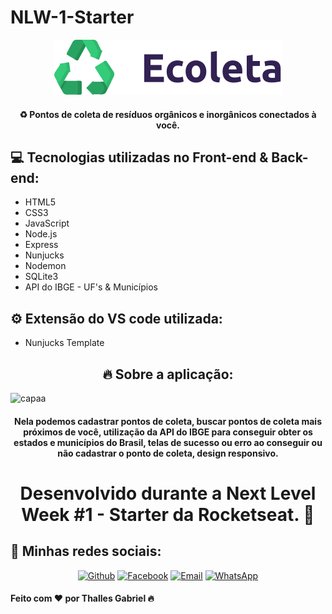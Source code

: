# NLW-1-Starter

<p align="center">
  <img src="./public/assets/logo.svg" alt="Logo do Ecoleta"/>
</p>

<h4 align="center">♻️ Pontos de coleta de resíduos orgânicos e inorgânicos conectados à você.</h4>


<h2>💻 Tecnologias utilizadas no Front-end & Back-end:</h2>

- HTML5
- CSS3
- JavaScript
- Node.js
- Express
- Nunjucks
- Nodemon
- SQLite3
- API do IBGE - UF's & Municípios

<h2>⚙ Extensão do VS code utilizada:</h2>

- Nunjucks Template

<h2 align="center">🔥 Sobre a aplicação:</h2>

![capaa](https://user-images.githubusercontent.com/62181023/84090747-f78d3000-a9c8-11ea-9917-20041565568d.png)

<h4 align="center">Nela podemos cadastrar pontos de coleta, buscar pontos de coleta mais próximos de você, utilização da API do IBGE para conseguir obter os estados e municípios do Brasil, telas de sucesso ou erro ao conseguir ou não cadastrar o ponto de coleta, design responsivo.</h4>

<h1 align="center">Desenvolvido durante a Next Level Week #1 - Starter da Rocketseat. 🚀</h1>

<h2>📱 Minhas redes sociais:</h2>

<p align="center">
   <a href="https://github.com/thallesyasmim" target="_blank" >
    <img alt="Github" src="https://img.shields.io/badge/Github--%23F8952D?style=social&logo=github"></a>
    
      
  <a href="https://www.facebook.com/thalles.gabriel.1690" target="_blank" >
    <img alt="Facebook" src="https://img.shields.io/badge/Facebook--%23F8952D?style=social&logo=facebook"></a>
    
    
  <a href="mailto:ithallesgabriel1307@gmail.com" target="_blank" >
    <img alt="Email" src="https://img.shields.io/badge/Email--%23F8952D?style=social&logo=gmail"></a> 
  
  <a href="https://api.whatsapp.com/send?phone=5511989352938" target="_blank" >
    <img alt="WhatsApp" src="https://img.shields.io/badge/Whatsapp--%23F8952D?style=social&logo=whatsapp"></a>
 </p>



<h4>Feito com ❤ por Thalles Gabriel 🔥</h4>
